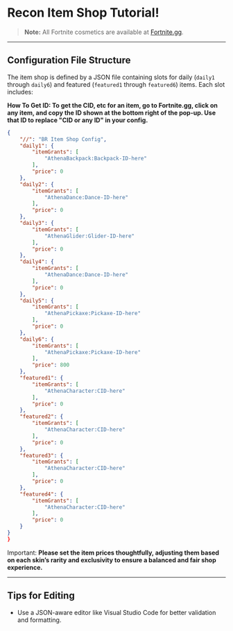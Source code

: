# Recon Item Shop Tutorial!

> **Note:**
> All Fortnite cosmetics are available at [Fortnite.gg](https://fortnite.gg/cosmetics?game=br&type=outfit&season=1,2,3,4,5,6,7,8,9,10,11,12).

---

## Configuration File Structure

The item shop is defined by a JSON file containing slots for daily (`daily1` through `daily6`) and featured (`featured1` through `featured6`) items. Each slot includes:

**How To Get ID: To get the CID, etc for an item, go to Fortnite.gg, click on any item, and copy the ID shown at the bottom right of the pop-up. Use that ID to replace "CID or any ID" in your config.**
```json
{
    "//": "BR Item Shop Config",
    "daily1": {
        "itemGrants": [
            "AthenaBackpack:Backpack-ID-here"
        ],
        "price": 0
    },
    "daily2": {
        "itemGrants": [
            "AthenaDance:Dance-ID-here"
        ],
        "price": 0
    },
    "daily3": {
        "itemGrants": [
            "AthenaGlider:Glider-ID-here"
        ],
        "price": 0
    },
    "daily4": {
        "itemGrants": [
            "AthenaDance:Dance-ID-here"
        ],
        "price": 0
    },
    "daily5": {
        "itemGrants": [
            "AthenaPickaxe:Pickaxe-ID-here"
        ],
        "price": 0
    },
    "daily6": {
        "itemGrants": [
            "AthenaPickaxe:Pickaxe-ID-here"
        ],
        "price": 800
    },
    "featured1": {
        "itemGrants": [
            "AthenaCharacter:CID-here"
        ],
        "price": 0
    },
    "featured2": {
        "itemGrants": [
            "AthenaCharacter:CID-here"
        ],
        "price": 0
    },
    "featured3": {
        "itemGrants": [
            "AthenaCharacter:CID-here"
        ],
        "price": 0
    },
    "featured4": {
        "itemGrants": [
            "AthenaCharacter:CID-here"
        ],
        "price": 0
    }
}
}
```
Important:
**Please set the item prices thoughtfully, adjusting them based on each skin’s rarity and exclusivity to ensure a balanced and fair shop experience.**


---

## Tips for Editing

* Use a JSON-aware editor like Visual Studio Code for better validation and formatting.
